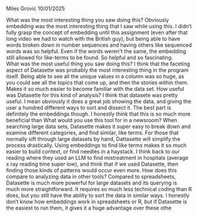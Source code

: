 Miles Grovic 10/01/2025

What was the most interesting thing you saw doing this?
Obviously embedding was the most interesting thing that I saw while using this. I didn’t fully grasp the concept of embedding until this assignment (even after that long video we had to watch with the British guy), but being able to have words broken down in number sequences and having others like sequenced words was so helpful. Even if the words weren't the same, the embedding still allowed for like-terms to be found. So helpful and so fascinating.  
What was the most useful thing you saw doing this?
I think that the faceting aspect of Datasette was probably the most interesting thing in the program itself. Being able to see all the unique values in a column was so huge, as you could see all the topics that come up, and then the stories within them. Makes it so much easier to become familiar with the data set. 
How useful was Datasette for this kind of analysis?
I think that datasete was pretty useful. I mean obviously it does a great job showing the data, and giving the user a hundred different ways to sort and dissect it. The best part is definitely the embeddings though. I honestly think that this is so much more beneficial than 
What would you use this tool for in a newsroom?
When searching large data sets, Datasette makes it super easy to break down and examine different categories, and find similar, like terms. For those that normally sift through large datasets by hand, Dattasette will simplify the process drastically. Using embeddings to find like terms makes it so much easier to build context, or find needles in a haystack. I think back to our reading where they used an LLM to find mistreatment in hospitals (average x ray reading time super low), and think that if we used Datasette, then finding those kinds of patterns would occur even more. 
How does this compare to analyzing data in other tools?
Compared to spreadsheets, Datasette is much more powerful for large datasets and its querying is much more straightforward. It requires so much less technical coding than R does, but you still have the ability to sort the data in similar ways. I honestly don’t know how embeddings work in spreadsheets or R, but if Datasette is the easiest to run them, it gives it a huge advantage over these othe